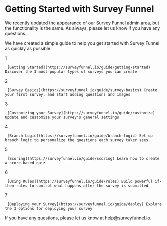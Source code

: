 # Getting Started with Survey Funnel

We recently updated the appearance of our Survey Funnel admin area, but the functionality is the same. As always, please let us know if you have any questions.

We have created a simple guide to help you get started with Survey Funnel as quickly as possible.

1

```text
 [Getting Started](https://surveyfunnel.io/guide/getting-started) Discover the 3 most popular types of surveys you can create   
```

2

```text
 [Survey Basics](https://surveyfunnel.io/guide/survey-basics) Create your first survey, and start adding questions and images   
```

3

```text
 [Customizing your Survey](https://surveyfunnel.io/guide/customize) Update and customize your survey's general settings   
```

4

```text
 [Branch Logic](https://surveyfunnel.io/guide/branch-logic) Set up branch logic to personalize the questions each survey taker sees   
```

5

```text
 [Scoring](https://surveyfunnel.io/guide/scoring) Learn how to create a score-based quiz   
```

6

```text
 [Using Rules](https://surveyfunnel.io/guide/rules) Build powerful if-then rules to control what happens after the survey is submitted   
```

7

```text
 [Deploying your Survey](https://surveyfunnel.io/guide/deploy) Explore the 3 options for deploying your survey   
```

If you have any questions, please let us know at [help@surveyfunnel.io](mailto:mailto:help@surveyfunnel.io).

